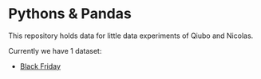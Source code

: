 # Pythons &amp; Pandas

This repository holds data for little data experiments of Qiubo and Nicolas.

Currently we have 1 dataset:

* [Black Friday](./data/black-friday/black-friday.csv)